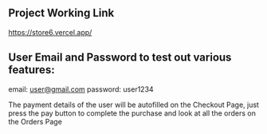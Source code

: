 ## Project Working Link

https://store6.vercel.app/

## User Email and Password to test out various features:

email: user@gmail.com
password: user1234

The payment details of the user will be autofilled on the Checkout Page, just press the pay button to complete the purchase and look at all the orders on the Orders Page
